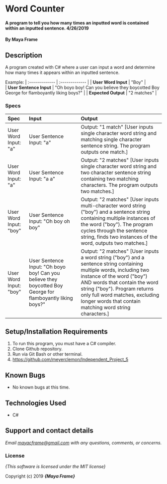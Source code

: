 # Word Counter

#### A program to tell you how many times an inputted word is contained within an inputted sentence. 4/26/2019

#### By **Maya Frame**

## Description
A program created with C# where a user can input a word and determine how many times it appears within an inputted sentence.

Example:
| :-------------     | :------------- |
| **User Word Input** | "Boy" |  
| **User Sentence Input** | "Oh boyo boy! Can you believe they boycotted Boy George for flamboyantly liking boys?" |
| **Expected Output** | "2 matches" |

### Specs
| Spec | Input | Output |
| :-------------     | :------------- | :------------- |
| User Word Input: "a" | User Sentence Input: "a" | Output: "1 match" [User inputs single character word string and matching single character sentence string. The program outputs one match.]|
| User Word Input: "a" | User Sentence Input: "a a" | Output: "2 matches" [User inputs single character word string and two character sentence string containing two matching characters. The program outputs two matches.]
| User Word Input: "boy" | User Sentence Input: "Oh boy oh boy" | Output: "2 matches" [User inputs multi-character word string ("boy") and a sentence string containing multiple instances of the word ("boy"). The program cycles through the sentence string, finds two instances of the word, outputs two matches.]
| User Word Input: "boy" | User Sentence Input: "Oh boyo boy! Can you believe they boycotted Boy George for flamboyantly liking boys?" | Output: "2 matches" [User inputs a word string ("boy") and a sentence string containing multiple words, including two instance of the word ("boy") AND words that contain the word string ("boy"). Program returns only full word matches, excluding longer words that contain matching word string characters.]|

## Setup/Installation Requirements

1. To run this program, you must have a C# compiler.
2. Clone Github repository.
3. Run via Git Bash or other terminal.
4. https://github.com/meyerclemon/Independent_Project_5

## Known Bugs
* No known bugs at this time.

## Technologies Used
* C#

## Support and contact details

_Email mayacframe@gmail.com with any questions, comments, or concerns._

### License

*{This software is licensed under the MIT license}*

Copyright (c) 2019 **_{Maya Frame}_**
